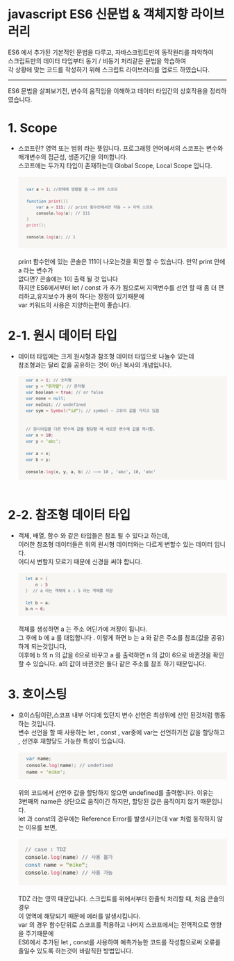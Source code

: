 # javascript ES6 신문법 & 객체지향 라이브러리
ES6 에서 추가된 기본적인 문법을 다루고, 자바스크립트만의 동작원리를 파악하여<br>
스크립트만의 데이터 타입부터 동기 / 비동기 처리같은 문법을 학습하여<br>
각 상황에 맞는 코드를 작성하기 위해 스크립트 라이브러리를 업로드 하였습니다.<br>
<hr>
ES6 문법을 살펴보기전, 변수의 움직임을 이해하고 데이터 타입간의 상호작용을 정리하였습니다.

<h1>1. Scope</h1>

<ul>
    <li>
        스코프란? 영역 또는 범위 라는 뜻입니다. 프로그래밍 언어에서의 스코프는 변수와<br>
        매개변수의 접근성, 생존기간을 의미합니다.<br> 
        스코프에는 두가지 타입이 존재하는데 Global Scope, Local Scope 입니다.
        <br>
        <br>
        <img src="img/scope.png" alt="">
        <br>
        <br>
        print 함수안에 있는 콘솔은 111이 나오는것을 확인 할 수 있습니다. 만약 print 안에 a 라는 변수가<br>
        없다면? 콘솔에는 1이 출력 될 것 입니다<br>
        하지만 ES6에서부터 let / const 가 추가 됨으로써 지역변수를 선언 할 때 좀 더 편리하고,유지보수가 용이 하다는 장점이 있기때문에<br> var 키워드의 사용은 지양하는편이 좋습니다.
    </li>
</ul>

<h1>2-1. 원시 데이터 타입</h1>
<ul>
    <li>
        데이터 타입에는 크게 원시형과 참조형 데이터 타입으로 나눌수 있는데<br>
        참조형과는 달리 값을 공유하는 것이 아닌 복사의 개념입니다.
        <br>
        <br>
        <img src='img/원시데이터.png'>
        <br>
        <br>
    </li>
</ul>

<h1>2-2. 참조형 데이터 타입</h1>
<ul>
    <li>
        객체, 배열, 함수 와 같은 타입들은 참조 될 수 있다고 하는데,<br>
        이러한 참조형 데이터들은 위의 원시형 데이터와는 다르게 변할수 있는 데이터 입니다.<br>  
        어디서 변할지 모르기 때문에 신경을 써야 합니다.
        <br>
        <br>
        <img src="img/참조형.png" alt="">
        <br>
        <br>
        객체를 생성하면 a 는 주소 어딘가에 저장이 됩니다.<br>
        그 후에 b 에 a 를 대입합니다 . 이렇게  하면 b 는 a 와 같은 주소를 참조(값을 공유)하게 되는것입니다,<br>
        이후에 b 의 n 의 값을 6으로 바꾸고 a 를 출력하면 n 의 값이 6으로 바뀐것을 확인 할 수 있습니다. a의 값이 바뀐것은 둘다 같은 주소를 참조 하기 때문입니다.
    </li>
</ul>

<h1>3. 호이스팅</h1>
<ul>
    <li>
        호이스팅이란,스코프 내부 어디에 있던지 변수 선언은 최상위에 선언 된것처럼 행동하는 것입니다.<br>
        변수 선언을 할 때 사용하는 let , const , var중에 var는 선언하기전 값을 할당하고 , 선언후 재할당도 가능한 특성이 있습니다.
        <br>
        <br>
        <img src="img/hoist1.png" alt="">
        <br>
        <br>
        위의 코드에서 선언후 값을 할당하지 않으면 undefined를 출력합니다. 이유는<br>
        3번째의 name은 상단으로 움직이긴 하지만, 할당된 값은 움직이지 않기 때문입니다.<br>
        let 과 const의 경우에는 Reference Error를 발생시키는데 var 처럼 동작하지 않는 이유를 보면,
        <br>
        <br>
        <img src="img/hoist2.png" alt="">
        <br>
        <br>
        TDZ 라는 영역 때문입니다. 스크립트를 위에서부터 한줄씩 처리할 때, 처음 콘솔의 경우<br>
        이 영역에 해당되기 때문에 에러를 발생시킵니다.<br>
        var 의 경우 함수단위로 스코프를 적용하고 나머지 스코프에서는 전역적으로 영향을 주기때문에<br>
        ES6에서 추가된 let , const를 사용하여 예측가능한 코드를 작성함으로써 오류를 줄일수 있도록 하는것이
        바람직한 방법입니다.
    </li>
</ul>